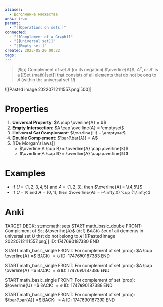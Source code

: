 ```yaml
---
aliases:
  - Дополнение множества
anki: true
parent:
  - "[[Operations on sets]]"
connected:
  - "[[Complement of a Graph]]"
  - "[[Universal set]]"
  - "[[Empty set]]"
created: 2025-05-20 00:22
tags:
---
```


> [!tip] Complement of set $A$ (or its negation) $\overline{A}$, $A^c$, or $A'$
> is a [[Set (math)|set]] that consists of all elements that do not belong to $A$ (within the universal set $U$)

![[Pasted image 20220712111557.png|500]]

# Properties
1. **Universal Property**: $A \cup \overline{A} = U$
2. **Empty Intersection**: $A \cap \overline{A} = \emptyset$
3. **Universal Set Complement**: $\overline{U} = \emptyset$
4. **Double Complement**: $\bar{\bar{A}} = A$
5. [[De Morgan's laws]]
   - $\overline{A \cup B} = \overline{A} \cap \overline{B}$
   - $\overline{A \cap B} = \overline{A} \cup \overline{B}$

# Examples
- If $U = \{1,2,3,4,5\}$ and $A = \{1,2,3\}$, then $\overline{A} = \{4,5\}$
- If $U = \mathbb{R}$ and $A = [0,1]$, then $\overline{A} = (-\infty,0) \cup (1,\infty)$

# Anki
TARGET DECK: stem::math::sets
START
math_basic_double
FRONT: Complement of Set $\overline{A}$ (def)
BACK: Set of all elements in universal set $U$ that do not belong to $A$
![[Pasted image 20220712111557.png]]
ID: 1747690187380
END

START
math_basic_single
FRONT: For complement of set (prop):
$A \cup \overline{A} =$
BACK: $= U$
ID: 1747690187383
END

START
math_basic_single
FRONT: For complement of set (prop):
$A \cap \overline{A} =$
BACK: $= \emptyset$
ID: 1747690187386
END

START
math_basic_single
FRONT: For complement of set (prop):
$\overline{U} =$
BACK: $= \emptyset$
ID: 1747690187388
END

START
math_basic_single
FRONT: For complement of set (prop):
$\bar{\bar{A}} =$
BACK: $= A$
ID: 1747690187390
END



